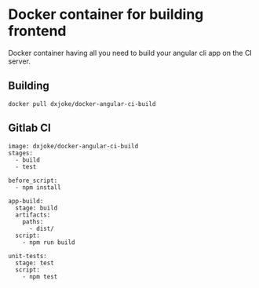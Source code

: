 # Docker container for building frontend

Docker container having all you need to build your angular cli app on the CI server.

## Building

```
docker pull dxjoke/docker-angular-ci-build
```

## Gitlab CI 
```
image: dxjoke/docker-angular-ci-build
stages:
  - build
  - test
  
before_script:
  - npm install
  
app-build:
  stage: build
  artifacts:
    paths:
      - dist/
  script:
    - npm run build

unit-tests:
  stage: test
  script:
    - npm test
```
